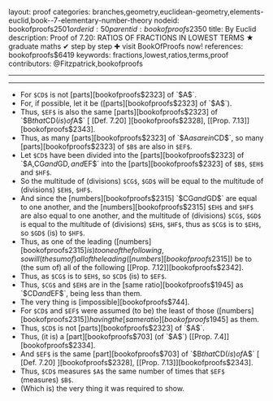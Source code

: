 layout: proof
categories: branches,geometry,euclidean-geometry,elements-euclid,book--7-elementary-number-theory
nodeid: bookofproofs$2501
orderid: 50
parentid: bookofproofs$2350
title: By Euclid
description:  Proof of 7.20: RATIOS OF FRACTIONS IN LOWEST TERMS &#9733; graduate maths &#10004; step by step &#10010; visit BookOfProofs now!
references: bookofproofs$6419
keywords: fractions,lowest,ratios,terms,proof
contributors: @Fitzpatrick,bookofproofs

---


---



* For `$CD$` is not [parts][bookofproofs$2323] of `$A$`.
* For, if possible, let it be ([parts][bookofproofs$2323] of `$A$`).
* Thus, `$EF$` is also the same [parts][bookofproofs$2323] of `$B$` that `$CD$` (is) of `$A$` [ [Def. 7.20] ][bookofproofs$2328], [[Prop. 7.13]][bookofproofs$2343].
* Thus, as many [parts][bookofproofs$2323] of `$A$` as are in `$CD$`, so many [parts][bookofproofs$2323] of `$B$` are also in `$EF$`.
* Let `$CD$` have been divided into the [parts][bookofproofs$2323] of `$A$`, `$CG$` and `$GD$`, and `$EF$` into the [parts][bookofproofs$2323] of `$B$`, `$EH$` and `$HF$`.
* So the multitude of (divisions) `$CG$`, `$GD$` will be equal to the multitude of (divisions) `$EH$`, `$HF$`.
* And since the [numbers][bookofproofs$2315] `$CG$` and `$GD$` are equal to one another, and the [numbers][bookofproofs$2315] `$EH$` and `$HF$` are also equal to one another, and the multitude of (divisions) `$CG$`, `$GD$` is equal to the multitude of (divisions) `$EH$`, `$HF$`, thus as `$CG$` is to `$EH$`, so `$GD$` (is) to `$HF$`.
* Thus, as one of the leading ([numbers][bookofproofs$2315] is) to one of the following, so will (the sum of) all of the leading ([numbers][bookofproofs$2315]) be to (the sum of) all of the following [[Prop. 7.12]][bookofproofs$2342].
* Thus, as `$CG$` is to `$EH$`, so `$CD$` (is) to `$EF$`.
* Thus, `$CG$` and `$EH$` are in the [same ratio][bookofproofs$1945] as `$CD$` and `$EF$`, being less than them.
* The very thing is [impossible][bookofproofs$744].
* For `$CD$` and `$EF$` were assumed (to be) the least of those ([numbers][bookofproofs$2315]) having the [same ratio][bookofproofs$1945] as them.
* Thus, `$CD$` is not [parts][bookofproofs$2323] of `$A$`.
* Thus, (it is) a [part][bookofproofs$703] (of `$A$`) [[Prop. 7.4]][bookofproofs$2334].
* And `$EF$` is the same [part][bookofproofs$703] of `$B$` that `$CD$` (is) of `$A$` [ [Def. 7.20] ][bookofproofs$2328], [[Prop. 7.13]][bookofproofs$2343].
* Thus, `$CD$` measures `$A$` the same number of times that `$EF$` (measures) `$B$`.
* (Which is) the very thing it was required to show.
